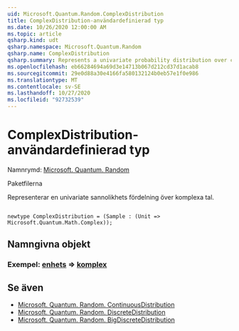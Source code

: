 ```yaml
---
uid: Microsoft.Quantum.Random.ComplexDistribution
title: ComplexDistribution-användardefinierad typ
ms.date: 10/26/2020 12:00:00 AM
ms.topic: article
qsharp.kind: udt
qsharp.namespace: Microsoft.Quantum.Random
qsharp.name: ComplexDistribution
qsharp.summary: Represents a univariate probability distribution over complex numbers.
ms.openlocfilehash: eb66284694a69d3e14713b067d212cd37d1acab8
ms.sourcegitcommit: 29e0d88a30e4166fa580132124b0eb57e1f0e986
ms.translationtype: MT
ms.contentlocale: sv-SE
ms.lasthandoff: 10/27/2020
ms.locfileid: "92732539"
---
```

# <a name="complexdistribution-user-defined-type"></a>ComplexDistribution-användardefinierad typ

Namnrymd: [Microsoft. Quantum. Random](xref:Microsoft.Quantum.Random)

Paketfilerna [](https://nuget.org/packages/)


Representerar en univariate sannolikhets fördelning över komplexa tal.

```qsharp

newtype ComplexDistribution = (Sample : (Unit => Microsoft.Quantum.Math.Complex));
```



## <a name="named-items"></a>Namngivna objekt

### <a name="sample--unit--complex"></a>Exempel: [enhets](xref:microsoft.quantum.lang-ref.unit) => [komplex](xref:Microsoft.Quantum.Math.Complex) 



## <a name="see-also"></a>Se även

- [Microsoft. Quantum. Random. ContinuousDistribution](xref:Microsoft.Quantum.Random.ContinuousDistribution)
- [Microsoft. Quantum. Random. DiscreteDistribution](xref:Microsoft.Quantum.Random.DiscreteDistribution)
- [Microsoft. Quantum. Random. BigDiscreteDistribution](xref:Microsoft.Quantum.Random.BigDiscreteDistribution)
